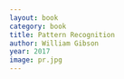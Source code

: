 ```yaml
---
layout: book
category: book
title: Pattern Recognition
author: William Gibson
year: 2017
image: pr.jpg
---
```

